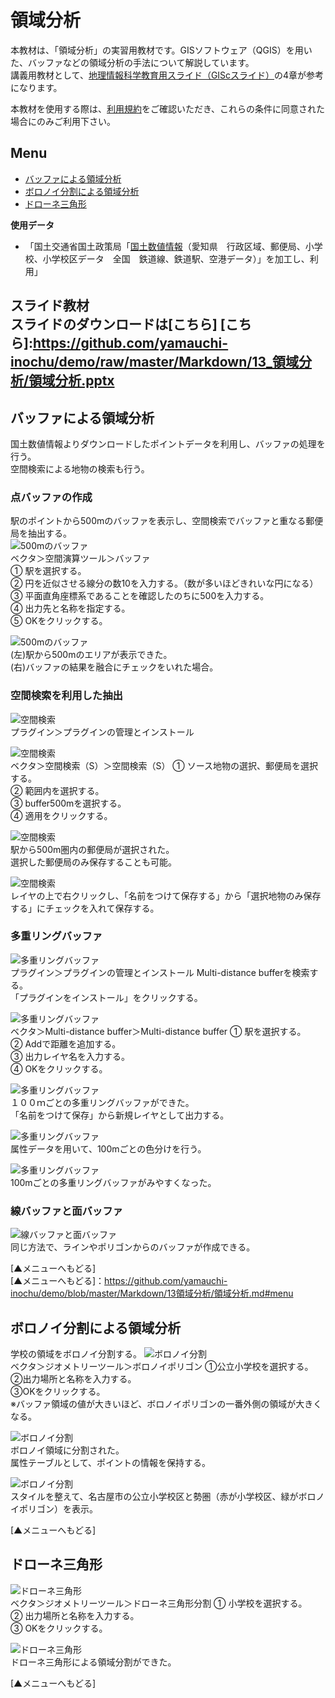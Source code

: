 # 領域分析
本教材は、「領域分析」の実習用教材です。GISソフトウェア（QGIS）を用いた、バッファなどの領域分析の手法について解説しています。  
講義用教材として、[地理情報科学教育用スライド（GIScスライド）]の4章が参考になります。  

本教材を使用する際は、[利用規約]をご確認いただき、これらの条件に同意された場合にのみご利用下さい。


[地理情報科学教育用スライド（GIScスライド）]:http://curricula.csis.u-tokyo.ac.jp/slide/4.html
[利用規約]:https://github.com/yamauchi-inochu/demo/blob/master/利用規約.md
**Menu**
------
* [バッファによる領域分析](#バッファによる領域分析)
* [ボロノイ分割による領域分析](#ボロノイ分割による領域分析)
* [ドローネ三角形](#ドローネ三角形)

**使用データ**

* 「国土交通省国土政策局「[国土数値情報]（愛知県　行政区域、郵便局、小学校、小学校区データ　全国　鉄道線、鉄道駅、空港データ）」を加工し、利用」

[国土数値情報]:http://nlftp.mlit.go.jp/ksj/index.html

**スライド教材**  
スライドのダウンロードは[こちら]
[こちら]:https://github.com/yamauchi-inochu/demo/raw/master/Markdown/13_領域分析/領域分析.pptx
-------
## バッファによる領域分析
国土数値情報よりダウンロードしたポイントデータを利用し、バッファの処理を行う。  
空間検索による地物の検索も行う。

### 点バッファの作成
駅のポイントから500mのバッファを表示し、空間検索でバッファと重なる郵便局を抽出する。  
![500mのバッファ](pic/pic_1.png)  
ベクタ＞空間演算ツール＞バッファ  
① 駅を選択する。  
② 円を近似させる線分の数10を入力する。（数が多いほどきれいな円になる）  
③ 平面直角座標系であることを確認したのちに500を入力する。  
④ 出力先と名称を指定する。  
⑤ OKをクリックする。  

![500mのバッファ](pic/pic_2.png)  
(左)駅から500mのエリアが表示できた。  
(右)バッファの結果を融合にチェックをいれた場合。

### 空間検索を利用した抽出
![空間検索](pic/pic_3.png)  
プラグイン＞プラグインの管理とインストール

![空間検索](pic/pic_4.png)  
ベクタ＞空間検索（S）＞空間検索（S）
① ソース地物の選択、郵便局を選択する。  
② 範囲内を選択する。  
③ buffer500mを選択する。  
④ 適用をクリックする。  

![空間検索](pic/pic_5.png)  
駅から500m圏内の郵便局が選択された。  
選択した郵便局のみ保存することも可能。
 
![空間検索](pic/pic_6.png)  
レイヤの上で右クリックし、「名前をつけて保存する」から「選択地物のみ保存する」にチェックを入れて保存する。

### 多重リングバッファ
![多重リングバッファ](pic/pic_7.png)  
プラグイン＞プラグインの管理とインストール
Multi-distance bufferを検索する。  
「プラグインをインストール」をクリックする。

![多重リングバッファ](pic/pic_8.png)  
ベクタ＞Multi-distance buffer＞Multi-distance buffer
① 駅を選択する。  
② Addで距離を追加する。  
③ 出力レイヤ名を入力する。  
④ OKをクリックする。  

![多重リングバッファ](pic/pic_9.png)  
１００ｍごとの多重リングバッファができた。  
「名前をつけて保存」から新規レイヤとして出力する。
 
![多重リングバッファ](pic/pic_10.png)  
属性データを用いて、100mごとの色分けを行う。

![多重リングバッファ](pic/pic_11.png)  
100mごとの多重リングバッファがみやすくなった。

### 線バッファと面バッファ
![線バッファと面バッファ](pic/pic_12.png)  
同じ方法で、ラインやポリゴンからのバッファが作成できる。

[▲メニューへもどる]  
[▲メニューへもどる]：https://github.com/yamauchi-inochu/demo/blob/master/Markdown/13領域分析/領域分析.md#menu

## ボロノイ分割による領域分析
学校の領域をボロノイ分割する。
![ボロノイ分割](pic/pic_13.png)  
ベクタ＞ジオメトリーツール＞ボロノイポリゴン
①公立小学校を選択する。  
②出力場所と名称を入力する。  
③OKをクリックする。  
※バッファ領域の値が大きいほど、ボロノイポリゴンの一番外側の領域が大きくなる。

![ボロノイ分割](pic/pic_14.png)  
ボロノイ領域に分割された。  
属性テーブルとして、ポイントの情報を保持する。

![ボロノイ分割](pic/pic_15.png)  
スタイルを整えて、名古屋市の公立小学校区と勢圏（赤が小学校区、緑がボロノイポリゴン）を表示。


[▲メニューへもどる]  

## ドローネ三角形
![ドローネ三角形](pic/pic_16.png)  
ベクタ＞ジオメトリーツール＞ドローネ三角形分割
① 小学校を選択する。  
② 出力場所と名称を入力する。  
③ OKをクリックする。  

![ドローネ三角形](pic/pic_17.png)  
ドローネ三角形による領域分割ができた。

[▲メニューへもどる]  
